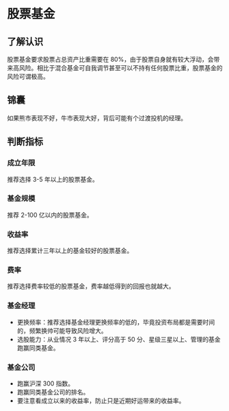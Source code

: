 # 股票基金

## 了解认识

股票基金要求股票占总资产比重需要在 80%，由于股票自身就有较大浮动，会带来高风险。相比于混合基金可自我调节甚至可以不持有任何股票比重，股票基金的风险可谓极高。

## 锦囊

如果熊市表现不好，牛市表现大好，背后可能有个过渡投机的经理。

## 判断指标

### 成立年限

推荐选择 3-5 年以上的股票基金。

### 基金规模

推荐 2-100 亿以内的股票基金。

### 收益率

推荐选择累计三年以上的基金较好的股票基金。

### 费率

推荐选择费率较低的股票基金，费率越低得到的回报也就越大。

### 基金经理

- 更换频率：推荐选择基金经理更换频率的低的，毕竟投资布局都是需要时间的，频繁换帅可能导致风险增大。
- 选股能力：从业情况 3 年以上、评分高于 50 分、星级三星以上、管理的基金跑赢同类基金。

### 基金公司

- 跑赢沪深 300 指数。
- 跑赢同类基金公司的排名。
- 要注意看成立以来的收益率，防止只是近期好运带来的收益率。
